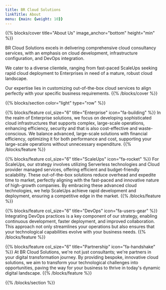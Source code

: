 ```yaml
---
title: BR Cloud Solutions
linkTitle: About
menu: {main: {weight: 10}}
---
```


{{% blocks/cover title="About Us"  image_anchor="bottom" height="min" %}}

BR Cloud Solutions excels in delivering comprehensive cloud consultancy services, with an emphasis on cloud development, infrastructure configuration, and DevOps integration.

We cater to a diverse clientele, ranging from fast-paced ScaleUps seeking rapid cloud deployment to Enterprises in need of a mature, robust cloud landscape.

Our expertise lies in customizing out-of-the-box cloud services to align perfectly with your specific business requirements.
{{% /blocks/cover %}}

{{% blocks/section color="light" type="row" %}}

{{% blocks/feature col_size="6" title="Enterprise" icon="fa-building" %}}
In the realm of Enterprise solutions, we focus on developing sophisticated cloud infrastructures that supports complex,
large-scale operations, enhancing efficiency, security and that is also cost-effective and waste-conscious.
We balance advanced, large-scale solutions with financial efficiency, optimizing it for both performance and cost, supporting your large-scale operations without unnecessary expenditure.
{{% /blocks/feature %}}

{{% blocks/feature col_size="6" title="ScaleUps" icon="fa-rocket" %}}
For ScaleUps, our strategy involves utilizing Serverless technologies and Cloud provider managed services, offering efficient and budget-friendly scalability. These out-of-the-box solutions reduce overhead and expedite time to market, perfectly aligning with the fast-paced and innovative nature of high-growth companies. By embracing these advanced cloud technologies, we help ScaleUps achieve rapid development and deployment, ensuring a competitive edge in the market.
{{% /blocks/feature %}}

{{% blocks/feature col_size="6" title="DevOps" icon="fa-users-gear" %}}
Integrating DevOps practices is a key component of our strategy, enabling continuous development, faster deployment, and improved collaboration. This approach not only streamlines your operations but also ensures that your technological capabilities evolve with your business needs.
{{% /blocks/feature %}}

{{% blocks/feature col_size="6" title="Partnership" icon="fa-handshake" %}}
At BR Cloud Solutions, we're not just consultants; we're partners in your digital transformation journey. By providing bespoke, innovative cloud solutions, we aim to transform your technological challenges into opportunities, paving the way for your business to thrive in today's dynamic digital landscape.
{{% /blocks/feature %}}

{{% /blocks/section %}}